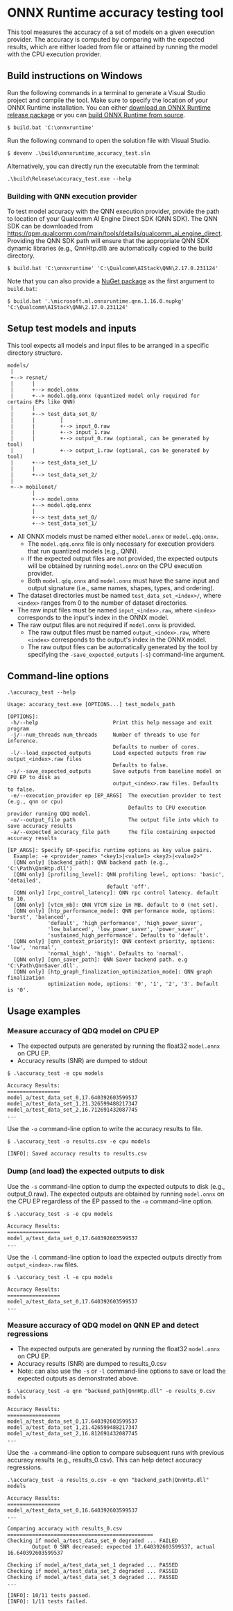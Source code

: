 # ONNX Runtime accuracy testing tool
This tool measures the accuracy of a set of models on a given execution provider. The accuracy is computed by comparing with the expected results, which are either loaded from file or attained by running the model with the CPU execution provider.

## Build instructions on Windows
Run the following commands in a terminal to generate a Visual Studio project and compile the tool. Make sure to specify the location of your ONNX Runtime installation. You can either [download an ONNX Runtime release package](https://github.com/microsoft/onnxruntime/releases/) or you can [build ONNX Runtime from source](https://www.onnxruntime.ai/docs/build/).

```shell
$ build.bat 'C:\onnxruntime'
```

Run the following command to open the solution file with Visual Studio.

```shell
$ devenv .\build\onnxruntime_accuracy_test.sln
```

Alternatively, you can directly run the executable from the terminal:

```shell
.\build\Release\accuracy_test.exe --help
```

### Building with QNN execution provider
To test model accuracy with the QNN execution provider, provide the path to location of your Qualcomm AI Engine Direct SDK (QNN SDK).
The QNN SDK can be downloaded from https://qpm.qualcomm.com/main/tools/details/qualcomm_ai_engine_direct.
Providing the QNN SDK path will ensure that the appropriate QNN SDK dynamic libraries (e.g., QnnHtp.dll) are automatically copied to the build directory.

```shell
$ build.bat 'C:\onnxruntime' 'C:\Qualcomm\AIStack\QNN\2.17.0.231124'
```


Note that you can also provide a [NuGet package](https://www.nuget.org/packages/Microsoft.ML.OnnxRuntime.QNN) as the first argument to `build.bat`:

```shell
$ build.bat '.\microsoft.ml.onnxruntime.qnn.1.16.0.nupkg' 'C:\Qualcomm\AIStack\QNN\2.17.0.231124'
```

## Setup test models and inputs
This tool expects all models and input files to be arranged in a specific directory structure.

```
models/
 |
 +--> resnet/
 |      |
 |      +--> model.onnx
 |      +--> model.qdq.onnx (quantized model only required for certains EPs like QNN)
 |      |
 |      +--> test_data_set_0/
 |      |        |
 |      |        +--> input_0.raw
 |      |        +--> input_1.raw
 |      |        +--> output_0.raw (optional, can be generated by tool)
 |      |        +--> output_1.raw (optional, can be generated by tool)
 |      +--> test_data_set_1/
 |      |
 |      +--> test_data_set_2/
 |
 +--> mobilenet/
        |
        +--> model.onnx
        +--> model.qdq.onnx
        |
        +--> test_data_set_0/
        +--> test_data_set_1/
```

- All ONNX models must be named either `model.onnx` or `model.qdq.onnx`.
  - The `model.qdq.onnx` file is only necessary for execution providers that run quantized models (e.g., QNN).
  - If the expected output files are not provided, the expected outputs will be obtained by running `model.onnx` on the CPU execution provider.
  - Both `model.qdq.onnx` and `model.onnx` must have the same input and output signature (i.e., same names, shapes, types, and ordering).
- The dataset directories must be named `test_data_set_<index>/`, where `<index>` ranges from 0 to the number of dataset directories.
- The raw input files must be named `input_<index>.raw`, where `<index>` corresponds to the input's index in the ONNX model.
- The raw output files are not required if `model.onnx` is provided.
  - The raw output files must be named `output_<index>.raw`, where `<index>` corresponds to the output's index in the ONNX model.
  - The raw output files can be automatically generated by the tool by specifying the `-save_expected_outputs` (`-s`) command-line argument.

## Command-line options
```shell
.\accuracy_test --help

Usage: accuracy_test.exe [OPTIONS...] test_models_path

[OPTIONS]:
 -h/--help                        Print this help message and exit program
 -j/--num_threads num_threads     Number of threads to use for inference.
                                  Defaults to number of cores.
 -l/--load_expected_outputs       Load expected outputs from raw output_<index>.raw files
                                  Defaults to false.
 -s/--save_expected_outputs       Save outputs from baseline model on CPU EP to disk as
                                  output_<index>.raw files. Defaults to false.
 -e/--execution_provider ep [EP_ARGS]  The execution provider to test (e.g., qnn or cpu)
                                       Defaults to CPU execution provider running QDQ model.
 -o/--output_file path                 The output file into which to save accuracy results
 -a/--expected_accuracy_file path      The file containing expected accuracy results

[EP_ARGS]: Specify EP-specific runtime options as key value pairs.
  Example: -e <provider_name> "<key1>|<value1> <key2>|<value2>"
  [QNN only] [backend_path]: QNN backend path (e.g., 'C:\Path\QnnHtp.dll')
  [QNN only] [profiling_level]: QNN profiling level, options: 'basic', 'detailed',
                                default 'off'.
  [QNN only] [rpc_control_latency]: QNN rpc control latency. default to 10.
  [QNN only] [vtcm_mb]: QNN VTCM size in MB. default to 0 (not set).
  [QNN only] [htp_performance_mode]: QNN performance mode, options: 'burst', 'balanced',
             'default', 'high_performance', 'high_power_saver',
             'low_balanced', 'low_power_saver', 'power_saver',
             'sustained_high_performance'. Defaults to 'default'.
  [QNN only] [qnn_context_priority]: QNN context priority, options: 'low', 'normal',
             'normal_high', 'high'. Defaults to 'normal'.
  [QNN only] [qnn_saver_path]: QNN Saver backend path. e.g 'C:\Path\QnnSaver.dll'.
  [QNN only] [htp_graph_finalization_optimization_mode]: QNN graph finalization
             optimization mode, options: '0', '1', '2', '3'. Default is '0'.
```

## Usage examples
### Measure accuracy of QDQ model on CPU EP
- The expected outputs are generated by running the float32 `model.onnx` on CPU EP.
- Accuracy results (SNR) are dumped to stdout

```shell
$ .\accuracy_test -e cpu models

Accuracy Results:
=================
model_a/test_data_set_0,17.640392603599537
model_a/test_data_set_1,21.326599488217347
model_a/test_data_set_2,16.712691432087745
...
```

Use the `-o` command-line option to write the accuracy results to file.
```shell
$ .\accuracy_test -o results.csv -e cpu models

[INFO]: Saved accuracy results to results.csv
```

### Dump (and load) the expected outputs to disk
Use the `-s` command-line option to dump the expected outputs to disk (e.g., output_0.raw). The expected outputs are obtained by running `model.onnx` on the CPU EP regardless of the EP passed to the `-e` command-line option.
```shell
$ .\accuracy_test -s -e cpu models

Accuracy Results:
=================
model_a/test_data_set_0,17.640392603599537
...
```

Use the `-l` command-line option to load the expected outputs directly from `output_<index>.raw` files.
```shell
$ .\accuracy_test -l -e cpu models

Accuracy Results:
=================
model_a/test_data_set_0,17.640392603599537
...
```

### Measure accuracy of QDQ model on QNN EP and detect regressions
- The expected outputs are generated by running the float32 `model.onnx` on CPU EP.
- Accuracy results (SNR) are dumped to results_0.csv
- Note: can also use the `-s` or `-l` command-line options to save or load the expected outputs as demonstrated above.

```shell
$ .\accuracy_test -e qnn "backend_path|QnnHtp.dll" -o results_0.csv models

Accuracy Results:
=================
model_a/test_data_set_0,17.640392603599537
model_a/test_data_set_1,21.426599488217347
model_a/test_data_set_2,16.812691432087745
...
```

Use the `-a` command-line option to compare subsequent runs with previous accuracy results (e.g., results_0.csv). This can help detect accuracy regressions.

```shell
.\accuracy_test -a results_o.csv -e qnn "backend_path|QnnHtp.dll" models

Accuracy Results:
=================
model_a/test_data_set_0,16.640392603599537
...

Comparing accuracy with results_0.csv
===============================================
Checking if model_a/test_data_set_0 degraded ... FAILED
        Output 0 SNR decreased: expected 17.640392603599537, actual 16.640392603599537

Checking if model_a/test_data_set_1 degraded ... PASSED
Checking if model_a/test_data_set_2 degraded ... PASSED
Checking if model_a/test_data_set_3 degraded ... PASSED
...

[INFO]: 10/11 tests passed.
[INFO]: 1/11 tests failed.
```
